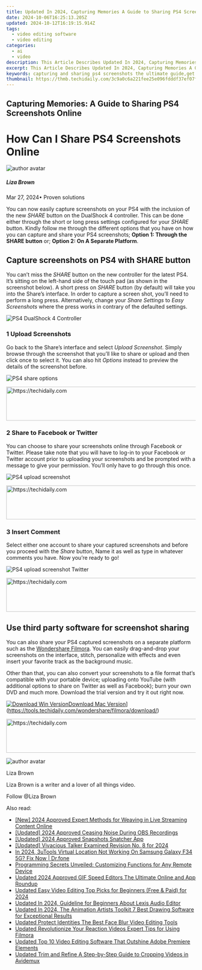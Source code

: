 ```yaml
---
title: Updated In 2024, Capturing Memories A Guide to Sharing PS4 Screenshots Online
date: 2024-10-06T16:25:13.205Z
updated: 2024-10-12T16:19:15.914Z
tags: 
  - video editing software
  - video editing
categories: 
  - ai
  - video
description: This Article Describes Updated In 2024, Capturing Memories A Guide to Sharing PS4 Screenshots Online
excerpt: This Article Describes Updated In 2024, Capturing Memories A Guide to Sharing PS4 Screenshots Online
keywords: capturing and sharing ps4 screenshots the ultimate guide,get your screenshots seen how to share ps4 captures online,the easiest way to share ps4 screenshots on social media 2023 update,take a screenshot share the fun a guide to ps4 online sharing,capturing memories a guide to sharing ps4 screenshots online,capture and share the ultimate guide to ps4 screenshot sharing,show off your gaming skills a beginners guide to sharing ps4 screenshots
thumbnail: https://thmb.techidaily.com/3c9a0c6a221fee25e096fdddf37ef07f9a19a2323a0faabfa25ea26bfdcf4c13.jpg
---
```


## Capturing Memories: A Guide to Sharing PS4 Screenshots Online

# How Can I Share PS4 Screenshots Online

![author avatar](https://lh5.googleusercontent.com/-AIMmjowaFs4/AAAAAAAAAAI/AAAAAAAAABc/Y5UmwDaI7HU/s250-c-k/photo.jpg)

##### Liza Brown

 Mar 27, 2024• Proven solutions

 You can now easily capture screenshots on your PS4 with the inclusion of the new _SHARE_ button on the DualShock 4 controller. This can be done either through the short or long press settings configured for your _SHARE_ button. Kindly follow me through the different options that you have on how you can capture and share your PS4 screenshots; **Option 1: Through the SHARE button** or; **Option 2: On A Separate Platform**.

## Capture screenshots on PS4 with SHARE button

 You can’t miss the _SHARE_ button on the new controller for the latest PS4\. It’s sitting on the left-hand side of the touch pad (as shown in the screenshot below). A short press on _SHARE_ button (by default) will take you into the Share’s interface. In order to capture a screen shot, you’ll need to perform a long press. Alternatively, change your _Share Settings_ to _Easy Screenshots_ where the press works in contrary of the defaulted settings.

![PS4 DualShock 4 Controller](https://images.wondershare.com/images/multimedia/video-converter-ultimate/ps4-dualshock-4-controller.jpg)

### 1 Upload Screenshots

 Go back to the Share’s interface and select _Upload Screenshot_. Simply browse through the screenshot that you’ll like to share or upload and then click once to select it. You can also hit _Options_ instead to preview the details of the screenshot before.

![PS4 share options](https://images.wondershare.com/images/multimedia/video-converter-ultimate/ps4-share-options.jpg)

<!-- affiliate ads begin -->
<a href="https://appsumo.8odi.net/c/5597632/2037334/7443" target="_top" id="2037334">
  <img src="//a.impactradius-go.com/display-ad/7443-2037334" border="0" alt="https://techidaily.com" width="728" height="90"/>
</a>
<img height="0" width="0" src="https://appsumo.8odi.net/i/5597632/2037334/7443" style="position:absolute;visibility:hidden;" border="0" />
<!-- affiliate ads end -->

### 2 Share to Facebook or Twitter

 You can choose to share your screenshots online through Facebook or Twitter. Please take note that you will have to log-in to your Facebook or Twitter account prior to uploading your screenshots and be prompted with a message to give your permission. You’ll only have to go through this once.

![PS4 upload screenshot](https://images.wondershare.com/images/multimedia/video-converter-ultimate/ps4-upload-screenshot.jpg)

<!-- affiliate ads begin -->
<a href="https://ephamedtechinc.pxf.io/c/5597632/2137216/26400" target="_top" id="2137216">
  <img src="//a.impactradius-go.com/display-ad/26400-2137216" border="0" alt="https://techidaily.com" width="728" height="90"/>
</a>
<img height="0" width="0" src="https://ephamedtechinc.pxf.io/i/5597632/2137216/26400" style="position:absolute;visibility:hidden;" border="0" />
<!-- affiliate ads end -->

### 3 Insert Comment

 Select either one account to share your captured screenshots and before you proceed with the _Share_ button, Name it as well as type in whatever comments you have. Now you’re ready to go!

![PS4 upload screenshot Twitter](https://images.wondershare.com/images/multimedia/video-converter-ultimate/ps4-upload-screenshot-twitter.jpg)

<!-- affiliate ads begin -->
<a href="https://ephamedtechinc.pxf.io/c/5597632/2137218/26400" target="_top" id="2137218">
  <img src="//a.impactradius-go.com/display-ad/26400-2137218" border="0" alt="https://techidaily.com" width="728" height="90"/>
</a>
<img height="0" width="0" src="https://ephamedtechinc.pxf.io/i/5597632/2137218/26400" style="position:absolute;visibility:hidden;" border="0" />
<!-- affiliate ads end -->

## Use third party software for screenshot sharing

 You can also share your PS4 captured screenshots on a separate platform such as the [Wondershare Filmora](https://tools.techidaily.com/wondershare/filmora/download/). You can easily drag-and-drop your screenshots on the interface, stitch, personalize with effects and even insert your favorite track as the background music.

 Other than that, you can also convert your screenshots to a file format that’s compatible with your portable device; uploading onto YouTube (with additional options to share on Twitter as well as Facebook); burn your own DVD and much more. Download the trial version and try it out right now.

[![Download Win Version](https://images.wondershare.com/filmora/guide/download-btn-win.jpg)](https://tools.techidaily.com/wondershare/filmora/download/)[Download Mac Version](https://images.wondershare.com/filmora/guide/download-btn-mac.jpg)](https://tools.techidaily.com/wondershare/filmora/download/)

<!-- affiliate ads begin -->
<a href="https://unicoeye.pxf.io/c/5597632/2134497/18498" target="_top" id="2134497">
  <img src="//a.impactradius-go.com/display-ad/18498-2134497" border="0" alt="https://techidaily.com" width="728" height="90"/>
</a>
<img height="0" width="0" src="https://unicoeye.pxf.io/i/5597632/2134497/18498" style="position:absolute;visibility:hidden;" border="0" />
<!-- affiliate ads end -->

![author avatar](https://lh5.googleusercontent.com/-AIMmjowaFs4/AAAAAAAAAAI/AAAAAAAAABc/Y5UmwDaI7HU/s250-c-k/photo.jpg)

Liza Brown

Liza Brown is a writer and a lover of all things video.

Follow @Liza Brown

<ins class="adsbygoogle"
      style="display:block"
      data-ad-client="ca-pub-7571918770474297"
      data-ad-slot="8358498916"
      data-ad-format="auto"
      data-full-width-responsive="true"></ins>

<span class="atpl-alsoreadstyle">Also read:</span>
<div><ul>
<li><a href="https://facebook-videos.techidaily.com/new-2024-approved-expert-methods-for-weaving-in-live-streaming-content-online/"><u>[New] 2024 Approved Expert Methods for Weaving in Live Streaming Content Online</u></a></li>
<li><a href="https://desktop-recording.techidaily.com/updated-2024-approved-ceasing-noise-during-obs-recordings/"><u>[Updated] 2024 Approved Ceasing Noise During OBS Recordings</u></a></li>
<li><a href="https://facebook-clips.techidaily.com/updated-2024-approved-snapshots-snatcher-app/"><u>[Updated] 2024 Approved Snapshots Snatcher App</u></a></li>
<li><a href="https://screen-video-capture.techidaily.com/updated-vivacious-talker-examined-revision-no-8-for-2024/"><u>[Updated] Vivacious Talker Examined Revision No. 8 for 2024</u></a></li>
<li><a href="https://change-location.techidaily.com/in-2024-3utools-virtual-location-not-working-on-samsung-galaxy-f34-5g-fix-now-drfone-by-drfone-virtual-android/"><u>In 2024, 3uTools Virtual Location Not Working On Samsung Galaxy F34 5G? Fix Now | Dr.fone</u></a></li>
<li><a href="https://tech-recovery.techidaily.com/programming-secrets-unveiled-customizing-functions-for-any-remote-device/"><u>Programming Secrets Unveiled: Customizing Functions for Any Remote Device</u></a></li>
<li><a href="https://ai-video-apps.techidaily.com/updated-2024-approved-gif-speed-editors-the-ultimate-online-and-app-roundup/"><u>Updated 2024 Approved GIF Speed Editors The Ultimate Online and App Roundup</u></a></li>
<li><a href="https://ai-video-apps.techidaily.com/updated-easy-video-editing-top-picks-for-beginners-free-and-paid-for-2024/"><u>Updated Easy Video Editing Top Picks for Beginners (Free & Paid) for 2024</u></a></li>
<li><a href="https://audio-editing.techidaily.com/updated-in-2024-guideline-for-beginners-about-lexis-audio-editor/"><u>Updated In 2024, Guideline for Beginners About Lexis Audio Editor</u></a></li>
<li><a href="https://ai-video-apps.techidaily.com/updated-in-2024-the-animation-artists-toolkit-7-best-drawing-software-for-exceptional-results/"><u>Updated In 2024, The Animation Artists Toolkit 7 Best Drawing Software for Exceptional Results</u></a></li>
<li><a href="https://ai-video-apps.techidaily.com/updated-protect-identities-the-best-face-blur-video-editing-tools/"><u>Updated Protect Identities The Best Face Blur Video Editing Tools</u></a></li>
<li><a href="https://ai-video-apps.techidaily.com/updated-revolutionize-your-reaction-videos-expert-tips-for-using-filmora/"><u>Updated Revolutionize Your Reaction Videos Expert Tips for Using Filmora</u></a></li>
<li><a href="https://video-creation-software.techidaily.com/updated-top-10-video-editing-software-that-outshine-adobe-premiere-elements/"><u>Updated Top 10 Video Editing Software That Outshine Adobe Premiere Elements</u></a></li>
<li><a href="https://ai-video-apps.techidaily.com/updated-trim-and-refine-a-step-by-step-guide-to-cropping-videos-in-avidemux/"><u>Updated Trim and Refine A Step-by-Step Guide to Cropping Videos in Avidemux</u></a></li>
</ul></div>

